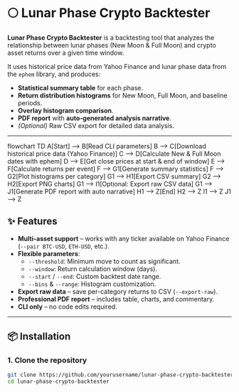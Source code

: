 
# 🌕 Lunar Phase Crypto Backtester

**Lunar Phase Crypto Backtester** is a backtesting tool that analyzes the relationship between lunar phases (New Moon & Full Moon) and crypto asset returns over a given time window.

It uses historical price data from Yahoo Finance and lunar phase data from the `ephem` library, and produces:
- **Statistical summary table** for each phase.
- **Return distribution histograms** for New Moon, Full Moon, and baseline periods.
- **Overlay histogram comparison**.
- **PDF report** with **auto-generated analysis narrative**.
- *(Optional)* Raw CSV export for detailed data analysis.

---
flowchart TD
    A[Start] --> B[Read CLI parameters]
    B --> C[Download historical price data (Yahoo Finance)]
    C --> D[Calculate New & Full Moon dates with ephem]
    D --> E[Get close prices at start & end of window]
    E --> F[Calculate returns per event]
    F --> G1[Generate summary statistics]
    F --> G2[Plot histograms per category]
    G1 --> H1[Export CSV summary]
    G2 --> H2[Export PNG charts]
    G1 --> I1[Optional: Export raw CSV data]
    G1 --> J1[Generate PDF report with auto narrative]
    H1 --> Z[End]
    H2 --> Z
    I1 --> Z
    J1 --> Z


## ✨ Features
- **Multi-asset support** – works with any ticker available on Yahoo Finance (`--pair BTC-USD`, `ETH-USD`, etc.).
- **Flexible parameters**:
  - `--threshold`: Minimum move to count as significant.
  - `--window`: Return calculation window (days).
  - `--start` / `--end`: Custom backtest date range.
  - `--bins` & `--range`: Histogram customization.
- **Export raw data** – save per-category returns to CSV (`--export-raw`).
- **Professional PDF report** – includes table, charts, and commentary.
- **CLI only** – no code edits required.

---

## 📦 Installation

### 1. Clone the repository
```bash
git clone https://github.com/yourusername/lunar-phase-crypto-backtester.git
cd lunar-phase-crypto-backtester
